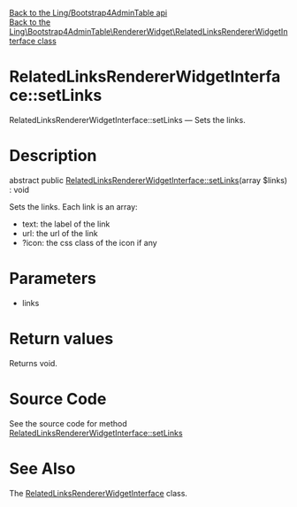 [Back to the Ling/Bootstrap4AdminTable api](https://github.com/lingtalfi/Bootstrap4AdminTable/blob/master/doc/api/Ling/Bootstrap4AdminTable.md)<br>
[Back to the Ling\Bootstrap4AdminTable\RendererWidget\RelatedLinksRendererWidgetInterface class](https://github.com/lingtalfi/Bootstrap4AdminTable/blob/master/doc/api/Ling/Bootstrap4AdminTable/RendererWidget/RelatedLinksRendererWidgetInterface.md)


RelatedLinksRendererWidgetInterface::setLinks
================



RelatedLinksRendererWidgetInterface::setLinks — Sets the links.




Description
================


abstract public [RelatedLinksRendererWidgetInterface::setLinks](https://github.com/lingtalfi/Bootstrap4AdminTable/blob/master/doc/api/Ling/Bootstrap4AdminTable/RendererWidget/RelatedLinksRendererWidgetInterface/setLinks.md)(array $links) : void




Sets the links.
Each link is an array:
- text: the label of the link
- url: the url of the link
- ?icon: the css class of the icon if any




Parameters
================


- links

    


Return values
================

Returns void.








Source Code
===========
See the source code for method [RelatedLinksRendererWidgetInterface::setLinks](https://github.com/lingtalfi/Bootstrap4AdminTable/blob/master/RendererWidget/RelatedLinksRendererWidgetInterface.php#L22-L22)


See Also
================

The [RelatedLinksRendererWidgetInterface](https://github.com/lingtalfi/Bootstrap4AdminTable/blob/master/doc/api/Ling/Bootstrap4AdminTable/RendererWidget/RelatedLinksRendererWidgetInterface.md) class.



